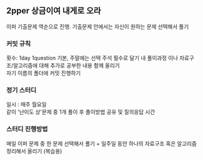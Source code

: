 ## 2pper 상금이여 내게로 오라
이퍼 기출문제 역순으로 진행. 기출문제 안에서는 자신이 원하는 문제 선택해서 풀기

### 커밋 규칙
횟수: 1day 1question 기본, 주말에는 선택
주석 필수로 달기
내 풀이과정 이나 자료구조/알고리즘에 대해 추가로 공부한 내용 함께 올리기 
</br>자기 이름의 폴더에 커밋 진행하기

### 정기 스터디
일시 : 매주 월요일 </br>
같이 '난이도 상'문제 중 1개 풀이 후 풀이방법 공유 및 질의응답 시간

### 스터디 진행방법
매일 이퍼 문제 중 한 문제 선택해서 풀기 + 일주일 동안 하나의 자료구조 혹은 알고리즘 정리해서 올리기 (복습용)
